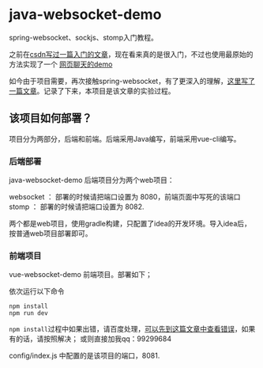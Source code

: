 # java-websocket-demo
spring-websocket、sockjs、stomp入门教程。

之前在[csdn写过一篇入门的文章](http://blog.csdn.net/mr_zhuqiang/article/details/46618197)，现在看来真的是很入门，不过也使用最原始的方法实现了一个 [网页聊天的demo](https://git.oschina.net/zhuqiang/webTM-parent.git )

如今由于项目需要，再次接触spring-websocket，有了更深入的理解，[这里写了一篇文章](https://zq99299.github.io/essay-note/chapter/websocket/spring.html)。记录了下来，本项目是该文章的实验过程。

## 该项目如何部署？

项目分为两部分，后端和前端。后端采用Java编写，前端采用vue-cli编写。

### 后端部署

java-websocket-demo 后端项目分为两个web项目：

websocket ： 部署的时候请把端口设置为 8080，前端页面中写死的该端口
stomp ： 部署的时候请把端口设置为 8082.

两个都是web项目，使用gradle构建，只配置了idea的开发环境。导入idea后，按普通web项目部署即可。

### 前端项目
vue-websocket-demo 前端项目。部署如下；

依次运行以下命令
```
npm install
npm run dev
```

`npm install`过程中如果出错，请百度处理，[可以先到这篇文章中查看错误](https://zq99299.github.io/essay-note/chapter/node/npm.html)，如果有的话，请按照解决； 或则直接加我qq：99299684

config/index.js 中配置的是该项目的端口，8081.
